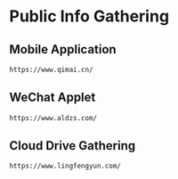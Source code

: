 # Public Info Gathering

## Mobile Application

```bash
https://www.qimai.cn/
```

## WeChat Applet

```bash
https://www.aldzs.com/
```

## Cloud Drive Gathering

```
https://www.lingfengyun.com/
```
